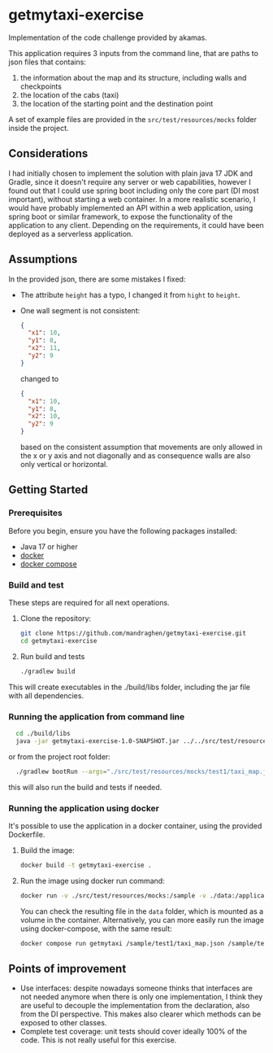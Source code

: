 # getmytaxi-exercise
Implementation of the code challenge provided by akamas.

This application requires 3 inputs from the command line, that are paths to json files that contains:
1) the information about the map and its structure, including walls and checkpoints
2) the location of the cabs (taxi)
3) the location of the starting point and the destination point

A set of example files are provided in the `src/test/resources/mocks` folder inside the project.

## Considerations
I had initially chosen to implement the solution with plain java 17 JDK and Gradle, since it doesn't require any server or web capabilities, however I found out that I could use spring boot including only the core part (DI most important), without starting a web container.
In a more realistic scenario, I would have probably implemented an API within a web application, using spring boot or similar framework, to expose the functionality of the application to any client. Depending on the requirements, it could have been deployed as a serverless application.

## Assumptions
In the provided json, there are some mistakes I fixed:
- The attribute `height` has a typo, I changed it from `hight` to `height`.
- One wall segment is not consistent: 

  ```json
  {
    "x1": 10,
    "y1": 8,
    "x2": 11,
    "y2": 9
  }
  ```

  changed to

  ```json
  {
    "x1": 10,
    "y1": 8,
    "x2": 10,
    "y2": 9
  }
  ```

  based on the consistent assumption that movements are only allowed in the x or y axis and not diagonally and as consequence walls are also only vertical or horizontal.

## Getting Started

### Prerequisites

Before you begin, ensure you have the following packages installed:
- Java 17 or higher
- [docker](https://www.docker.com/)
- [docker compose](https://docs.docker.com/compose/)

### Build and test
These steps are required for all next operations.
1. Clone the repository:
   ```bash
   git clone https://github.com/mandraghen/getmytaxi-exercise.git
   cd getmytaxi-exercise
   ```
2. Run build and tests
   ```bash
   ./gradlew build
   ```
This will create executables in the ./build/libs folder, including the jar file with all dependencies.

### Running the application from command line
   ```bash
     cd ./build/libs
     java -jar getmytaxi-exercise-1.0-SNAPSHOT.jar ../../src/test/resources/mocks/test1/taxi_map.json ../../src/test/resources/mocks/test1/taxi_coordinates.json ../../src/test/resources/mocks/test1/request.json
   ```
  or from the project root folder:
   ```bash
     ./gradlew bootRun --args="./src/test/resources/mocks/test1/taxi_map.json ./src/test/resources/mocks/test1/taxi_coordinates.json ./src/test/resources/mocks/test1/request.json"
   ```
  this will also run the build and tests if needed.

### Running the application using docker
It's possible to use the application in a docker container, using the provided Dockerfile.
1) Build the image:
   ```bash
   docker build -t getmytaxi-exercise .
   ```
2) Run the image using docker run command:
   ```bash
   docker run -v ./src/test/resources/mocks:/sample -v ./data:/application/data getmytaxi-exercise /sample/test1/taxi_map.json /sample/test1/taxi_coordinates.json /sample/test1/request.json
   ```
   You can check the resulting file in the `data` folder, which is mounted as a volume in the container. 
   Alternatively, you can more easily run the image using docker-compose, with the same result:
    ```bash
    docker compose run getmytaxi /sample/test1/taxi_map.json /sample/test1/taxi_coordinates.json /sample/test1/request.json  
    ```

## Points of improvement
- Use interfaces: despite nowadays someone thinks that interfaces are not needed anymore when there is only one implementation, I think they are useful to decouple the implementation from the declaration, also from the DI perspective. This makes also clearer which methods can be exposed to other classes.
- Complete test coverage: unit tests should cover ideally 100% of the code. This is not really useful for this exercise.
